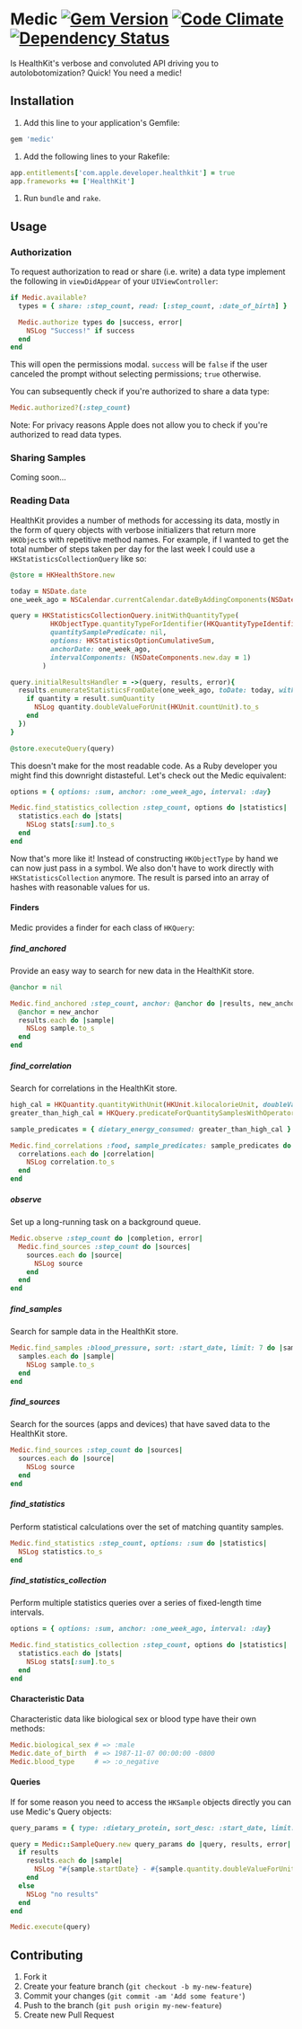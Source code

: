 # Medic [![Gem Version](https://badge.fury.io/rb/medic.svg)](http://badge.fury.io/rb/medic) [![Code Climate](https://codeclimate.com/github/ryanlntn/medic/badges/gpa.svg)](https://codeclimate.com/github/ryanlntn/medic) [![Dependency Status](https://gemnasium.com/ryanlntn/medic.svg)](https://gemnasium.com/ryanlntn/medic)

Is HealthKit's verbose and convoluted API driving you to autolobotomization? Quick! You need a medic!

## Installation

1. Add this line to your application's Gemfile:

  ```ruby
  gem 'medic'
  ```

1. Add the following lines to your Rakefile:

  ```ruby
  app.entitlements['com.apple.developer.healthkit'] = true
  app.frameworks += ['HealthKit']
  ```

1. Run `bundle` and `rake`.

## Usage

### Authorization

To request authorization to read or share (i.e. write) a data type implement the following in `viewDidAppear` of your `UIViewController`:

```ruby
if Medic.available?
  types = { share: :step_count, read: [:step_count, :date_of_birth] }

  Medic.authorize types do |success, error|
    NSLog "Success!" if success
  end
end
```

This will open the permissions modal. `success` will be `false` if the user canceled the prompt without selecting permissions; `true` otherwise.

You can subsequently check if you're authorized to share a data type:

```ruby
Medic.authorized?(:step_count)
```

Note: For privacy reasons Apple does not allow you to check if you're authorized to read data types.

### Sharing Samples

Coming soon...

### Reading Data

HealthKit provides a number of methods for accessing its data, mostly in the form of query objects with verbose initializers that return more `HKObject`s with repetitive method names. For example, if I wanted to get the total number of steps taken per day for the last week I could use a `HKStatisticsCollectionQuery` like so:

```ruby
@store = HKHealthStore.new

today = NSDate.date
one_week_ago = NSCalendar.currentCalendar.dateByAddingComponents(NSDateComponents.new.setDay(-7), toDate: today, options: 0)

query = HKStatisticsCollectionQuery.initWithQuantityType(
          HKObjectType.quantityTypeForIdentifier(HKQuantityTypeIdentifierStepCount),
          quantitySamplePredicate: nil,
          options: HKStatisticsOptionCumulativeSum,
          anchorDate: one_week_ago,
          intervalComponents: (NSDateComponents.new.day = 1)
        )

query.initialResultsHandler = ->(query, results, error){
  results.enumerateStatisticsFromDate(one_week_ago, toDate: today, withBlock: ->(result, stop){
    if quantity = result.sumQuantity
      NSLog quantity.doubleValueForUnit(HKUnit.countUnit).to_s
    end
  })
}

@store.executeQuery(query)
```

This doesn't make for the most readable code. As a Ruby developer you might find this downright distasteful. Let's check out the Medic equivalent:

```ruby
options = { options: :sum, anchor: :one_week_ago, interval: :day}

Medic.find_statistics_collection :step_count, options do |statistics|
  statistics.each do |stats|
    NSLog stats[:sum].to_s
  end
end
```

Now that's more like it! Instead of constructing `HKObjectType` by hand we can now just pass in a symbol. We also don't have to work directly with `HKStatisticsCollection` anymore. The result is parsed into an array of hashes with reasonable values for us.

#### Finders

Medic provides a finder for each class of `HKQuery`:

##### find_anchored

Provide an easy way to search for new data in the HealthKit store.

```ruby
@anchor = nil

Medic.find_anchored :step_count, anchor: @anchor do |results, new_anchor|
  @anchor = new_anchor
  results.each do |sample|
    NSLog sample.to_s
  end
end
```

##### find_correlation

Search for correlations in the HealthKit store.

```ruby
high_cal = HKQuantity.quantityWithUnit(HKUnit.kilocalorieUnit, doubleValue: 800.0)
greater_than_high_cal = HKQuery.predicateForQuantitySamplesWithOperatorType(NSGreaterThanOrEqualToPredicateOperatorType, quantity: high_cal)

sample_predicates = { dietary_energy_consumed: greater_than_high_cal }

Medic.find_correlations :food, sample_predicates: sample_predicates do |correlations|
  correlations.each do |correlation|
    NSLog correlation.to_s
  end
end
```

##### observe

Set up a long-running task on a background queue.

```ruby
Medic.observe :step_count do |completion, error|
  Medic.find_sources :step_count do |sources|
    sources.each do |source|
      NSLog source
    end
  end
end
```

##### find_samples

Search for sample data in the HealthKit store.

```ruby
Medic.find_samples :blood_pressure, sort: :start_date, limit: 7 do |samples|
  samples.each do |sample|
    NSLog sample.to_s
  end
end
```

##### find_sources

Search for the sources (apps and devices) that have saved data to the HealthKit store.

```ruby
Medic.find_sources :step_count do |sources|
  sources.each do |source|
    NSLog source
  end
end
```

##### find_statistics

Perform statistical calculations over the set of matching quantity samples.

```ruby
Medic.find_statistics :step_count, options: :sum do |statistics|
  NSLog statistics.to_s
end
```

##### find_statistics_collection

Perform multiple statistics queries over a series of fixed-length time intervals.

```ruby
options = { options: :sum, anchor: :one_week_ago, interval: :day}

Medic.find_statistics_collection :step_count, options do |statistics|
  statistics.each do |stats|
    NSLog stats[:sum].to_s
  end
end
```

#### Characteristic Data

Characteristic data like biological sex or blood type have their own methods:

```ruby
Medic.biological_sex # => :male
Medic.date_of_birth  # => 1987-11-07 00:00:00 -0800
Medic.blood_type     # => :o_negative
```

#### Queries

If for some reason you need to access the `HKSample` objects directly you can use Medic's Query objects:

```ruby
query_params = { type: :dietary_protein, sort_desc: :start_date, limit: 7 }

query = Medic::SampleQuery.new query_params do |query, results, error|
  if results
    results.each do |sample|
      NSLog "#{sample.startDate} - #{sample.quantity.doubleValueForUnit(HKUnit.gramUnit)}"
    end
  else
    NSLog "no results"
  end
end

Medic.execute(query)
```

## Contributing

1. Fork it
2. Create your feature branch (`git checkout -b my-new-feature`)
3. Commit your changes (`git commit -am 'Add some feature'`)
4. Push to the branch (`git push origin my-new-feature`)
5. Create new Pull Request
